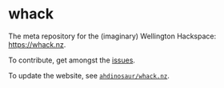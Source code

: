 # whack

The meta repository for the (imaginary) Wellington Hackspace: <https://whack.nz>.

To contribute, get amongst the [issues](https://github.com/whacknz/whack/issues).

To update the website, see [`ahdinosaur/whack.nz`](https://github.com/ahdinosaur/whack.nz).
